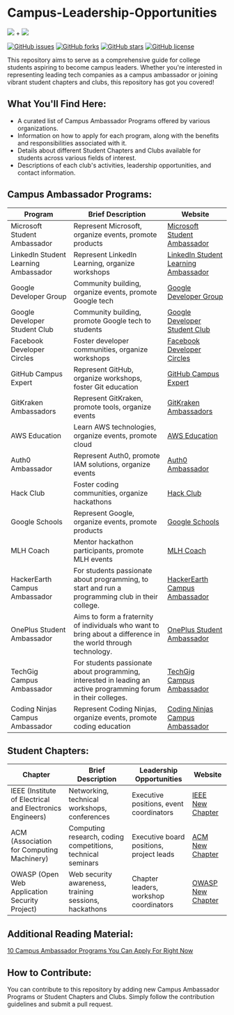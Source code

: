 # Campus-Leadership-Opportunities

![](https://img.shields.io/badge/%20-Campus%20Ambassador%20Programmes-blueviolet.svg) + ![](https://img.shields.io/badge/%20-Student%20Chapters-blueviolet.svg)

[![GitHub issues](https://img.shields.io/github/issues/Vikranth3140/Campus-Leadership-Opportunities.svg)](https://github.com/Vikranth3140/Campus-Leadership-Opportunities/issues)
[![GitHub forks](https://img.shields.io/github/forks/Vikranth3140/Campus-Leadership-Opportunities.svg)](https://github.com/Vikranth3140/Campus-Leadership-Opportunities/network)
[![GitHub stars](https://img.shields.io/github/stars/Vikranth3140/Campus-Leadership-Opportunities.svg)](https://github.com/Vikranth3140/Campus-Leadership-Opportunities/stargazers)
[![GitHub license](https://img.shields.io/github/license/Vikranth3140/Campus-Leadership-Opportunities.svg)](https://github.com/Vikranth3140/Campus-Leadership-Opportunities/blob/main/LICENSE)

This repository aims to serve as a comprehensive guide for college students aspiring to become campus leaders. Whether you're interested in representing leading tech companies as a campus ambassador or joining vibrant student chapters and clubs, this repository has got you covered!

## What You'll Find Here:
- A curated list of Campus Ambassador Programs offered by various organizations.
- Information on how to apply for each program, along with the benefits and responsibilities associated with it.
- Details about different Student Chapters and Clubs available for students across various fields of interest.
- Descriptions of each club's activities, leadership opportunities, and contact information.











## Campus Ambassador Programs:

| Program                                      | Brief Description                                                                                                   | Website                                                             |
|----------------------------------------------|---------------------------------------------------------------------------------------------------------------------|---------------------------------------------------------------------|
| Microsoft Student Ambassador                 | Represent Microsoft, organize events, promote products                                                            | [Microsoft Student Ambassador](https://studentambassadors.microsoft.com/)   |
| LinkedIn Student Learning Ambassador        | Represent LinkedIn Learning, organize workshops                                                                    | [LinkedIn Student Learning Ambassador](<https://www.linkedin.com/learning/instructors/become-a-student-ambassador>) |
| Google Developer Group                      | Community building, organize events, promote Google tech                                                          | [Google Developer Group](https://developers.google.com/groups/)          |
| Google Developer Student Club               | Community building, promote Google tech to students                                                                | [Google Developer Student Club](https://developers.google.com/community/dsc) |
| Facebook Developer Circles                  | Foster developer communities, organize workshops                                                                   | [Facebook Developer Circles](https://developers.facebook.com/developercircles/) |
| GitHub Campus Expert                       | Represent GitHub, organize workshops, foster Git education                                                        | [GitHub Campus Expert](https://education.github.com/experts)           |
| GitKraken Ambassadors                       | Represent GitKraken, promote tools, organize events                                                                | [GitKraken Ambassadors](https://www.gitkraken.com/ambassadors)          |
| AWS Education                                | Learn AWS technologies, organize events, promote cloud                                                            | [AWS Education](https://aws.amazon.com/education/)                    |
| Auth0 Ambassador                            | Represent Auth0, promote IAM solutions, organize events                                                            | [Auth0 Ambassador](https://auth0.com/ambassadors/)                      |
| Hack Club                                    | Foster coding communities, organize hackathons                                                                    | [Hack Club](https://hackclub.com/)                                    |
| Google Schools                               | Represent Google, organize events, promote products                                                               | [Google Schools](https://edu.google.com/schools-and-universities/)        |
| MLH Coach                                   | Mentor hackathon participants, promote MLH events                                                                 | [MLH Coach](https://coach.mlh.io/)                                       |
| HackerEarth Campus Ambassador               | For students passionate about programming, to start and run a programming club in their college.                  | [HackerEarth Campus Ambassador](https://www.hackerearth.com/campus-ambassador-program/) |
| OnePlus Student Ambassador                  | Aims to form a fraternity of individuals who want to bring about a difference in the world through technology.      | [OnePlus Student Ambassador](https://www.oneplus.in/campus)    |
| TechGig Campus Ambassador                   | For students passionate about programming, interested in leading an active programming forum in their colleges.    | [TechGig Campus Ambassador](https://www.techgig.com/campus-ambassador) |
| Coding Ninjas Campus Ambassador             | Represent Coding Ninjas, organize events, promote coding education                                                | [Coding Ninjas Campus Ambassador](https://www.codingninjas.com/blog/2017/07/13/be-the-ninja-ambassador-in-your-campus/) |


## Student Chapters:

| Chapter                                      | Brief Description                                                                                     | Leadership Opportunities                  | Website                              |
|----------------------------------------------|-------------------------------------------------------------------------------------------------------|------------------------------------------|-------------------------------------------------|
| IEEE (Institute of Electrical and Electronics Engineers) | Networking, technical workshops, conferences                                                 | Executive positions, event coordinators | [IEEE New Chapter](https://mga.ieee.org/resources/44-operations/geographic-unit-resources/chapters/183-how-to-create-a-new-ieee-chapter) |
| ACM (Association for Computing Machinery)              | Computing research, coding competitions, technical seminars                                    | Executive board positions, project leads | [ACM New Chapter](https://www.acm.org/chapters/start-chapter)  |
| OWASP (Open Web Application Security Project)         | Web security awareness, training sessions, hackathons                                           | Chapter leaders, workshop coordinators  | [OWASP New Chapter](https://owasporg.atlassian.net/servicedesk/customer/portal/8/group/20/create/109) |


## Additional Reading Material:

[10 Campus Ambassador Programs You Can Apply For Right Now](https://buildwithmalik.medium.com/10-campus-ambassador-programs-you-can-apply-for-right-now-a76acc886653)

## How to Contribute:

You can contribute to this repository by adding new Campus Ambassador Programs or Student Chapters and Clubs. Simply follow the contribution guidelines and submit a pull request.
